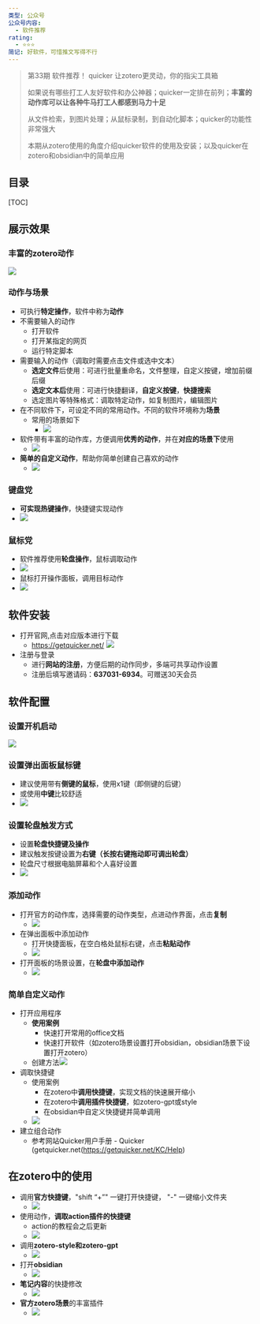```yaml
---
类型: 公众号
公众号内容:
  - 软件推荐
rating:
  - ⭐⭐⭐
简记: 好软件，可惜推文写得不行
---
```


>第33期 软件推荐！ quicker 让zotero更灵动，你的指尖工具箱
>
>如果说有哪些打工人友好软件和办公神器；quicker一定排在前列；**丰富的动作库可以让各种牛马打工人都感到马力十足**
>
>从文件检索，到图片处理；从鼠标录制，到自动化脚本；quicker的功能性非常强大
>
>本期从zotero使用的角度介绍quicker软件的使用及安装；以及quicker在zotero和obsidian中的简单应用

## 目录

[TOC]

## 展示效果

### 丰富的zotero动作

![](https://pic-go-42.oss-cn-guangzhou.aliyuncs.com/img/20231211200352.png)

### 动作与场景

- 可执行**特定操作**，软件中称为**动作**
- 不需要输入的动作
	- 打开软件
	- 打开某指定的网页
	- 运行特定脚本
- 需要输入的动作（调取时需要点击文件或选中文本）
	- **选定文件**后使用：可进行批量重命名，文件整理，自定义按键，增加前缀后缀
	- **选定文本后**使用：可进行快捷翻译，**自定义按键**，**快捷搜索**
	- 选定图片等特殊格式：调取特定动作，如复制图片，编辑图片
- 在不同软件下，可设定不同的常用动作。不同的软件环境称为**场景**
	- 常用的场景如下
		- ![](https://pic-go-42.oss-cn-guangzhou.aliyuncs.com/img/20231211184405.png)
- 软件带有丰富的动作库，方便调用**优秀的动作**，并在**对应的场景下**使用
	- ![](https://pic-go-42.oss-cn-guangzhou.aliyuncs.com/img/20231211184459.png)
- **简单的自定义动作**，帮助你简单创建自己喜欢的动作
	- ![](https://pic-go-42.oss-cn-guangzhou.aliyuncs.com/img/20231211185832.png)

### 键盘党

- **可实现热键操作**，快捷键实现动作
- ![](https://pic-go-42.oss-cn-guangzhou.aliyuncs.com/img/20231211183824.png)

### 鼠标党

- 软件推荐使用**轮盘操作**，鼠标调取动作
- ![](https://pic-go-42.oss-cn-guangzhou.aliyuncs.com/img/GIF%202023-12-11%2018-31-09.gif)
- 鼠标打开操作面板，调用目标动作
- ![](https://pic-go-42.oss-cn-guangzhou.aliyuncs.com/img/20231211201113.png)

## 软件安装

- 打开官网,点击对应版本进行下载
	- https://getquicker.net/ ![](https://pic-go-42.oss-cn-guangzhou.aliyuncs.com/img/20231211190216.png)
- 注册与登录
	- 进行**网站的注册**，方便后期的动作同步，多端可共享动作设置
	- 注册后填写邀请码：**637031-6934**。可赠送30天会员

## 软件配置

### 设置开机启动

![](https://pic-go-42.oss-cn-guangzhou.aliyuncs.com/img/20231211190647.png)

### 设置弹出面板鼠标键

- 建议使用带有**侧键的鼠标**，使用x1键（即侧键的后键）
- 或使用**中键**比较舒适
- ![](https://pic-go-42.oss-cn-guangzhou.aliyuncs.com/img/20231211191236.png)

### 设置轮盘触发方式

- 设置**轮盘快捷键及操作**
- 建议触发按键设置为**右键（长按右键拖动即可调出轮盘）**
- 轮盘尺寸根据电脑屏幕和个人喜好设置
- ![](https://pic-go-42.oss-cn-guangzhou.aliyuncs.com/img/20231211191446.png)

### 添加动作

- 打开官方的动作库，选择需要的动作类型，点进动作界面，点击**复制**
	- ![](https://pic-go-42.oss-cn-guangzhou.aliyuncs.com/img/20231211192020.png)
- 在弹出面板中添加动作
	- 打开快捷面板，在空白格处鼠标右键，点击**粘贴动作**
	- ![](https://pic-go-42.oss-cn-guangzhou.aliyuncs.com/img/20231211192302.png)
- 打开面板的场景设置，在**轮盘中添加动作**
	- ![](https://pic-go-42.oss-cn-guangzhou.aliyuncs.com/img/20231211192923.png)

### 简单自定义动作

- 打开应用程序
	- **使用案例**
		- 快速打开常用的office文档
		- 快速打开软件（如zotero场景设置打开obsidian，obsidian场景下设置打开zotero）
	- 创建方法![](https://pic-go-42.oss-cn-guangzhou.aliyuncs.com/img/20231211193249.png)
- 调取快捷键
	- 使用案例
		- 在zotero中**调用快捷键**，实现文档的快速展开缩小
		- 在zotero中**调用插件快捷键**，如zotero-gpt或style
		- 在obsidian中自定义快捷键并简单调用
	- ![](https://pic-go-42.oss-cn-guangzhou.aliyuncs.com/img/20231211193715.png)
- 建立组合动作
	- 参考网站Quicker用户手册 - Quicker (getquicker.net(https://getquicker.net/KC/Help)

## 在zotero中的使用

- 调用**官方快捷键**，"shift “+”" 一键打开快捷键， "-" 一键缩小文件夹
	- ![](https://pic-go-42.oss-cn-guangzhou.aliyuncs.com/img/GIF%202023-12-11%2019-45-13.gif)
- 使用动作，**调取action插件的快捷键**
	- action的教程会之后更新
	- ![](https://pic-go-42.oss-cn-guangzhou.aliyuncs.com/img/GIF%202023-12-11%2019-48-32.gif)
- 调用**zotero-style和zotero-gpt**
	- ![](https://pic-go-42.oss-cn-guangzhou.aliyuncs.com/img/GIF%202023-12-11%2019-53-27.gif)
- 打开**obsidian**
	- ![](https://pic-go-42.oss-cn-guangzhou.aliyuncs.com/img/GIF%202023-12-11%2019-56-58.gif)
- **笔记内容**的快捷修改
	- ![](https://pic-go-42.oss-cn-guangzhou.aliyuncs.com/img/GIF%202023-12-11%2020-00-56.gif)
- **官方zotero场景**的丰富插件
	- ![](https://pic-go-42.oss-cn-guangzhou.aliyuncs.com/img/20231211200352.png)
